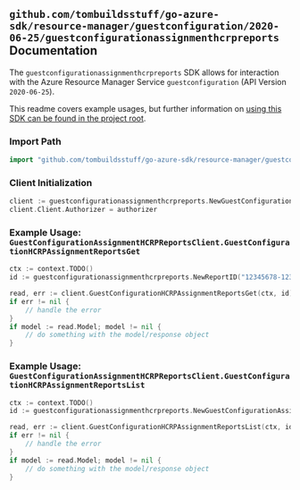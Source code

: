 
## `github.com/tombuildsstuff/go-azure-sdk/resource-manager/guestconfiguration/2020-06-25/guestconfigurationassignmenthcrpreports` Documentation

The `guestconfigurationassignmenthcrpreports` SDK allows for interaction with the Azure Resource Manager Service `guestconfiguration` (API Version `2020-06-25`).

This readme covers example usages, but further information on [using this SDK can be found in the project root](https://github.com/tombuildsstuff/go-azure-sdk/tree/main/docs).

### Import Path

```go
import "github.com/tombuildsstuff/go-azure-sdk/resource-manager/guestconfiguration/2020-06-25/guestconfigurationassignmenthcrpreports"
```


### Client Initialization

```go
client := guestconfigurationassignmenthcrpreports.NewGuestConfigurationAssignmentHCRPReportsClientWithBaseURI("https://management.azure.com")
client.Client.Authorizer = authorizer
```


### Example Usage: `GuestConfigurationAssignmentHCRPReportsClient.GuestConfigurationHCRPAssignmentReportsGet`

```go
ctx := context.TODO()
id := guestconfigurationassignmenthcrpreports.NewReportID("12345678-1234-9876-4563-123456789012", "example-resource-group", "machineValue", "guestConfigurationAssignmentValue", "reportIdValue")

read, err := client.GuestConfigurationHCRPAssignmentReportsGet(ctx, id)
if err != nil {
	// handle the error
}
if model := read.Model; model != nil {
	// do something with the model/response object
}
```


### Example Usage: `GuestConfigurationAssignmentHCRPReportsClient.GuestConfigurationHCRPAssignmentReportsList`

```go
ctx := context.TODO()
id := guestconfigurationassignmenthcrpreports.NewGuestConfigurationAssignmentID("12345678-1234-9876-4563-123456789012", "example-resource-group", "machineValue", "guestConfigurationAssignmentValue")

read, err := client.GuestConfigurationHCRPAssignmentReportsList(ctx, id)
if err != nil {
	// handle the error
}
if model := read.Model; model != nil {
	// do something with the model/response object
}
```
